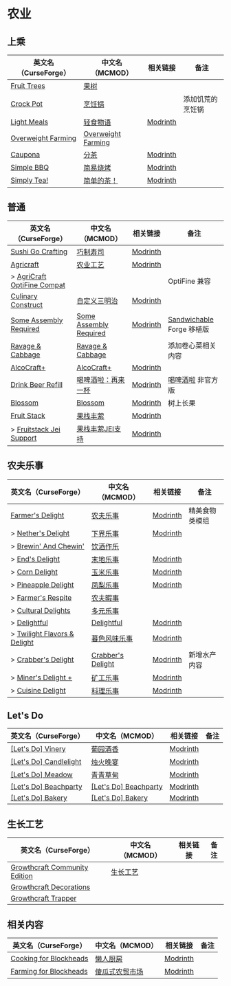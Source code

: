 # 农业

## 上乘

| 英文名（CurseForge）                                                                  | 中文名（MCMOD）                                            | 相关链接                                         | 备注             |
| ------------------------------------------------------------------------------------- | ---------------------------------------------------------- | ------------------------------------------------ | ---------------- |
| [Fruit Trees](https://www.curseforge.com/minecraft/mc-mods/fruit-trees)               | [果树](https://www.mcmod.cn/class/2416.html)               |                                                  |                  |
| [Crock Pot](https://www.curseforge.com/minecraft/mc-mods/crock-pot)                   | [烹饪锅](https://www.mcmod.cn/class/3017.html)             |                                                  | 添加饥荒的烹饪锅 |
| [Light Meals](https://www.curseforge.com/minecraft/mc-mods/light-meals)               | [轻食物语](https://www.mcmod.cn/class/7065.html)           | [Modrinth](https://modrinth.com/mod/light-meals) |                  |
| [Overweight Farming](https://www.curseforge.com/minecraft/mc-mods/overweight-farming) | [Overweight Farming](https://www.mcmod.cn/class/5866.html) |                                                  |                  |
| [Caupona](https://www.curseforge.com/minecraft/mc-mods/caupona)                       | [分茶](https://www.mcmod.cn/class/7154.html)               | [Modrinth](https://modrinth.com/mod/caupona)     |                  |
| [Simple BBQ](https://www.curseforge.com/minecraft/mc-mods/simple-bbq)                 | [简易烧烤](https://www.mcmod.cn/class/7191.html)           | [Modrinth](https://modrinth.com/mod/simple-bbq)  |                  |
| [Simply Tea!](https://www.curseforge.com/minecraft/mc-mods/simply-tea)                | [简单的茶！](https://www.mcmod.cn/class/3597.html)         | [Modrinth](https://modrinth.com/mod/simply-tea)  |                  |

## 普通

| 英文名（CurseForge）                                                                                  | 中文名（MCMOD）                                                | 相关链接                                                    | 备注                                                                                   |
| ----------------------------------------------------------------------------------------------------- | -------------------------------------------------------------- | ----------------------------------------------------------- | -------------------------------------------------------------------------------------- |
| [Sushi Go Crafting](https://www.curseforge.com/minecraft/mc-mods/sushigocrafting)                     | [巧制寿司](https://www.mcmod.cn/class/4014.html)               | [Modrinth](https://modrinth.com/mod/sushigocrafting)        |                                                                                        |
| [Agricraft](https://www.curseforge.com/minecraft/mc-mods/agricraft)                                   | [农业工艺](https://www.mcmod.cn/class/514.html)                | [Modrinth](https://modrinth.com/mod/agricraft)              |                                                                                        |
| > [AgriCraft OptiFine Compat](https://www.curseforge.com/minecraft/mc-mods/agricraft-optifine-compat) |                                                                |                                                             | OptiFine 兼容                                                                          |
| [Culinary Construct](https://www.curseforge.com/minecraft/mc-mods/culinary-construct)                 | [自定义三明治](https://www.mcmod.cn/class/1329.html)           | [Modrinth](https://modrinth.com/mod/culinary-construct)     |                                                                                        |
| [Some Assembly Required](https://www.curseforge.com/minecraft/mc-mods/some-assembly-required)         | [Some Assembly Required](https://www.mcmod.cn/class/5801.html) | [Modrinth](https://modrinth.com/mod/some-assembly-required) | [Sandwichable](https://www.curseforge.com/minecraft/mc-mods/sandwichable) Forge 移植版 |
| [Ravage & Cabbage](https://www.curseforge.com/minecraft/mc-mods/ravage-and-cabbage)                   | [Ravage & Cabbage](https://www.mcmod.cn/class/4118.html)       |                                                             | 添加卷心菜相关内容                                                                     |
| [AlcoCraft+](https://www.curseforge.com/minecraft/mc-mods/alcocraft-beer-and-stuff)                   | [AlcoCraft+](https://www.mcmod.cn/class/10764.html)            | [Modrinth](https://modrinth.com/mod/alcocraft)              |                                                                                        |
| [Drink Beer Refill](https://www.curseforge.com/minecraft/mc-mods/drink-beer-refill)                   | [喝啤酒啦：再来一杯](https://www.mcmod.cn/class/8400.html)     | [Modrinth](https://modrinth.com/mod/drink-beer-refill)      | [喝啤酒啦](https://www.mcmod.cn/class/4585.html) 非官方版                              |
| [Blossom](https://www.curseforge.com/minecraft/mc-mods/blossom)                                       | [Blossom](https://www.mcmod.cn/class/8362.html)                | [Modrinth](https://modrinth.com/mod/blossom)                | 树上长果                                                                               |
| [Fruit Stack](https://www.curseforge.com/minecraft/mc-mods/fruit-stack)                               | [果栈丰萦](https://www.mcmod.cn/class/11672.html)              | [Modrinth](https://modrinth.com/mod/fruit-stack)            |                                                                                        |
| > [Fruitstack Jei Support](https://www.curseforge.com/minecraft/mc-mods/fruitstack-jei-support)       | [果栈丰萦JEI支持](https://www.mcmod.cn/class/12539.html)       | [Modrinth](https://modrinth.com/mod/fruitstack-jei-support) |                                                                                        |

## 农夫乐事

| 英文名（CurseForge）                                                                                   | 中文名（MCMOD）                                            | 相关链接                                               | 备注           |
| ------------------------------------------------------------------------------------------------------ | ---------------------------------------------------------- | ------------------------------------------------------ | -------------- |
| [Farmer's Delight](https://www.curseforge.com/minecraft/mc-mods/farmers-delight)                       | [农夫乐事](https://www.mcmod.cn/class/2820.html)           | [Modrinth](https://modrinth.com/mod/farmers-delight)   | 精美食物类模组 |
| > [Nether's Delight](https://www.curseforge.com/minecraft/mc-mods/nethers-delight)                     | [下界乐事](https://www.mcmod.cn/class/4563.html)           | [Modrinth](https://modrinth.com/mod/nethers-delight)   |                |
| > [Brewin' And Chewin'](https://www.curseforge.com/minecraft/mc-mods/brewin-and-chewin)                | [饮酒作乐](https://www.mcmod.cn/class/6829.html)           |                                                        |                |
| > [End's Delight](https://www.curseforge.com/minecraft/mc-mods/ends-delight)                           | [末地乐事](https://www.mcmod.cn/class/6298.html)           | [Modrinth](https://modrinth.com/mod/ends-delight)      |                |
| > [Corn Delight](https://www.curseforge.com/minecraft/mc-mods/corn-delight)                            | [玉米乐事](https://www.mcmod.cn/class/5646.html)           | [Modrinth](https://modrinth.com/mod/corn-delight)      |                |
| > [Pineapple Delight](https://www.curseforge.com/minecraft/mc-mods/pineapple-delight)                  | [凤梨乐事](https://www.mcmod.cn/class/7871.html)           | [Modrinth](https://modrinth.com/mod/pineapple-delight) |                |
| > [Farmer's Respite](https://www.curseforge.com/minecraft/mc-mods/farmers-respite)                     | [农夫暇事](https://www.mcmod.cn/class/6737.html)           |                                                        |                |
| > [Cultural Delights](https://www.curseforge.com/minecraft/mc-mods/cultural-delights)                  | [多元乐事](https://www.mcmod.cn/class/5609.html)           |                                                        |                |
| > [Delightful](https://www.curseforge.com/minecraft/mc-mods/delightful)                                | [Delightful](https://www.mcmod.cn/class/6817.html)         | [Modrinth](https://modrinth.com/mod/delightful)        |                |
| > [Twilight Flavors & Delight](https://www.curseforge.com/minecraft/mc-mods/twilights-flavors-delight) | [暮色风味乐事](https://www.mcmod.cn/class/10610.html)      | [Modrinth](https://modrinth.com/mod/twilight-delight)  |                |
| > [Crabber's Delight](https://www.curseforge.com/minecraft/mc-mods/crabbers-delight)                   | [Crabber's Delight](https://www.mcmod.cn/class/11415.html) | [Modrinth](https://modrinth.com/mod/crabbers-delight)  | 新增水产内容   |
| > [Miner's Delight +](https://www.curseforge.com/minecraft/mc-mods/miners-delight-plus)                | [矿工乐事](https://www.mcmod.cn/class/8216.html)           | [Modrinth](https://modrinth.com/mod/miners-delight)    |                |
| > [Cuisine Delight](https://www.curseforge.com/minecraft/mc-mods/cuisine-delight)                      | [料理乐事](https://www.mcmod.cn/class/11405.html)          | [Modrinth](https://modrinth.com/mod/cuisine-delight)   |                |

## Let's Do

| 英文名（CurseForge）                                                                                            | 中文名（MCMOD）                                                | 相关链接                                                 | 备注 |
| --------------------------------------------------------------------------------------------------------------- | -------------------------------------------------------------- | -------------------------------------------------------- | ---- |
| [[Let's Do] Vinery](https://www.curseforge.com/minecraft/mc-mods/lets-do-wine)                                  | [葡园酒香](https://www.mcmod.cn/class/8181.html)               | [Modrinth](https://modrinth.com/mod/vinery)              |      |
| [[Let's Do] Candlelight](https://www.curseforge.com/minecraft/mc-mods/candlelight-lets-do-a-candlelight-dinner) | [烛火晚宴](https://www.mcmod.cn/class/10035.html)              | [Modrinth](https://modrinth.com/mod/lets-do-candlelight) |      |
| [[Let's Do] Meadow](https://www.curseforge.com/minecraft/mc-mods/welcome-to-meadow)                             | [青青草甸](https://www.mcmod.cn/class/9251.html)               | [Modrinth](https://modrinth.com/mod/lets-do-cheese)      |      |
| [[Let's Do] Beachparty](https://www.curseforge.com/minecraft/mc-mods/beachparty)                                | [[Let's Do] Beachparty](https://www.mcmod.cn/class/10300.html) | [Modrinth](https://modrinth.com/mod/lets-do-beachparty)  |      |
| [[Let's Do] Bakery](https://www.curseforge.com/minecraft/mc-mods/lets-do-bakery)                                | [[Let's Do] Bakery](https://www.mcmod.cn/class/11101.html)     | [Modrinth](https://modrinth.com/mod/lets-do-bakery)      |      |

## 生长工艺

| 英文名（CurseForge）                                                                                        | 中文名（MCMOD）                                 | 相关链接 | 备注 |
| ----------------------------------------------------------------------------------------------------------- | ----------------------------------------------- | -------- | ---- |
| [Growthcraft Community Edition](https://www.curseforge.com/minecraft/mc-mods/growthcraft-community-edition) | [生长工艺](https://www.mcmod.cn/class/326.html) |          |      |
| [Growthcraft Decorations](https://www.curseforge.com/minecraft/mc-mods/growthcraft-decorations)             |                                                 |          |      |
| [Growthcraft Trapper](https://www.curseforge.com/minecraft/mc-mods/growthcraft-trapper)                     |                                                 |          |      |

## 相关内容

| 英文名（CurseForge）                                                                          | 中文名（MCMOD）                                        | 相关链接                                                    | 备注 |
| --------------------------------------------------------------------------------------------- | ------------------------------------------------------ | ----------------------------------------------------------- | ---- |
| [Cooking for Blockheads](https://minecraft.curseforge.com/projects/cooking-for-blockheads)    | [懒人厨房](https://www.mcmod.cn/class/468.html)        | [Modrinth](https://modrinth.com/mod/cooking-for-blockheads) |      |
| [Farming for Blockheads](https://www.curseforge.com/minecraft/mc-mods/farming-for-blockheads) | [傻瓜式农贸市场](https://www.mcmod.cn/class/2057.html) | [Modrinth](https://modrinth.com/mod/farming-for-blockheads) |      |
